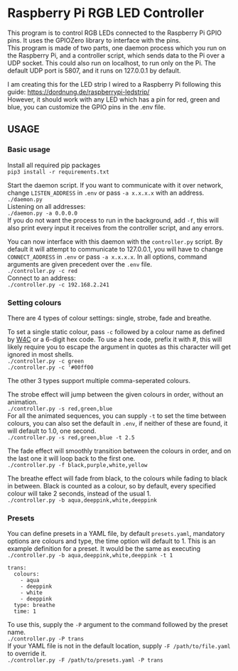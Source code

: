 # Raspberry Pi RGB LED Controller

This program is to control RGB LEDs connected to the Raspberry Pi GPIO pins. It uses the GPIOZero library to interface with the pins.  
This program is made of two parts, one daemon process which you run on the Raspberry Pi, and a controller script, which sends data to the Pi over a UDP socket. This could also run on localhost, to run only on the Pi. The default UDP port is 5807, and it runs on 127.0.0.1 by default.  

I am creating this for the LED strip I wired to a Raspberry Pi following this guide: https://dordnung.de/raspberrypi-ledstrip/  
However, it should work with any LED which has a pin for red, green and blue, you can customize the GPIO pins in the .env file.  

## USAGE

### Basic usage

Install all required pip packages  
`pip3 install -r requirements.txt`  

Start the daemon script. If you want to communicate with it over network, change `LISTEN_ADDRESS` in `.env` or pass `-a x.x.x.x` with an address.  
`./daemon.py`  
Listening on all addresses:  
`./daemon.py -a 0.0.0.0`  
If you do not want the process to run in the background, add `-f`, this will also print every input it receives from the controller script, and any errors.  

You can now interface with this daemon with the `controller.py` script. By default it will attempt to communicate to 127.0.0.1, you will have to change `CONNECT_ADDRESS` in `.env` or pass `-a x.x.x.x`. In all options, command arguments are given precedent over the `.env` file.  
`./controller.py -c red`  
Connect to an address:  
`./controller.py -c 192.168.2.241`  


### Setting colours

There are 4 types of colour settings: single, strobe, fade and breathe.  

To set a single static colour, pass `-c` followed by a colour name as defined by [W4C](https://www.w3.org/TR/css-color-3/#svg-color) or a 6-digit hex code. To use a hex code, prefix it with #, this will likely require you to escape the argument in quotes as this character will get ignored in most shells.  
`./controller.py -c green`  
`./controller.py -c '#00ff00`  

The other 3 types support multiple comma-seperated colours.  

The strobe effect will jump between the given colours in order, without an animation.  
`./controller.py -s red,green,blue`  
For all the animated sequences, you can supply `-t` to set the time between colours, you can also set the default in `.env`, if neither of these are found, it will default to 1.0, one second.  
`./controller.py -s red,green,blue -t 2.5`  

The fade effect will smoothly transition between the colours in order, and on the last one it will loop back to the first one.  
`./controller.py -f black,purple,white,yellow`  

The breathe effect will fade from black, to the colours while fading to black in between. Black is counted as a colour, so by default, every specified colour will take 2 seconds, instead of the usual 1.  
`./controller.py -b aqua,deeppink,white,deeppink`  

### Presets

You can define presets in a YAML file, by default `presets.yaml`, mandatory options are colours and type, the time option will default to 1.
This is an example definition for a preset. It would be the same as executing `./controller.py -b aqua,deeppink,white,deeppink -t 1`  
```
trans:
  colours:
    - aqua
    - deeppink
    - white
    - deeppink
  type: breathe
  time: 1
```

To use this, supply the `-P` argument to the command followed by the preset name.  
`./controller.py -P trans`  
If your YAML file is not in the default location, supply `-F /path/to/file.yaml` to override it.  
`./controller.py -F /path/to/presets.yaml -P trans`  
